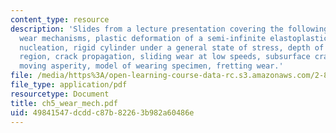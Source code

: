 ```yaml
---
content_type: resource
description: 'Slides from a lecture presentation covering the following topics: Delamination
  wear mechanisms, plastic deformation of a semi-infinite elastoplastic solid, crack
  nucleation, rigid cylinder under a general state of stress, depth of void nucleation
  region, crack propagation, sliding wear at low speeds, subsurface crack under a
  moving asperity, model of wearing specimen, fretting wear.'
file: /media/https%3A/open-learning-course-data-rc.s3.amazonaws.com/2-800-tribology-fall-2004/49841547dcddc87b82263b982a60486e_ch5_wear_mech.pdf
file_type: application/pdf
resourcetype: Document
title: ch5_wear_mech.pdf
uid: 49841547-dcdd-c87b-8226-3b982a60486e
---
```

